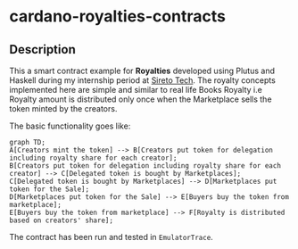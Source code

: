 # cardano-royalties-contracts
## Description
This a smart contract example for **Royalties** developed using Plutus and Haskell 
during my internship period at [Sireto Tech](https://sireto.com/).
The royalty concepts implemented here are simple and similar to real life Books Royalty i.e Royalty amount is distributed only
once when the Marketplace sells the token minted by the creators.


The basic functionality goes like:

```mermaid
graph TD;
A[Creators mint the token] --> B[Creators put token for delegation including royalty share for each creator];
B[Creators put token for delegation including royalty share for each creator] --> C[Delegated token is bought by Marketplaces];
C[Delegated token is bought by Marketplaces] --> D[Marketplaces put token for the Sale];
D[Marketplaces put token for the Sale] --> E[Buyers buy the token from marketplace];
E[Buyers buy the token from marketplace] --> F[Royalty is distributed based on creators' share];
```
The contract has been run and tested in `EmulatorTrace`. 
